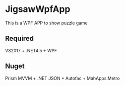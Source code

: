 # JigsawWpfApp
This is a WPF APP to show puzzle game
## Required
VS2017 + .NET4.5 + WPF
## Nuget
Prism MVVM + .NET JSON + Autofac + MahApps.Metro
